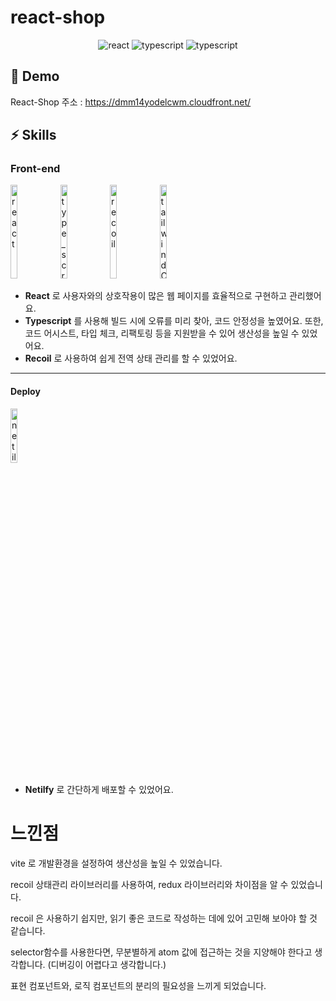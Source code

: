 # react-shop

<p align="center">
  <img src="https://img.shields.io/badge/react-v18.2.0-9cf?logo=react" alt="react" />
  <img src="https://img.shields.io/badge/typescript-v4.6.4-blue?logo=typescript" alt="typescript"/>
  <img src="https://img.shields.io/badge/vite-v3.0.9-blueviolet?logo=vite" alt="typescript"/>
</p>



## 🚀 Demo

React-Shop 주소 : https://dmm14yodelcwm.cloudfront.net/

## ⚡️ Skills



### Front-end

<p>
  <img src="https://user-images.githubusercontent.com/52682603/138834243-fb74d81e-e90d-4c6a-8793-05df588f59ab.png" alt="react" width=15% height='150px'>
  <img src="https://user-images.githubusercontent.com/52682603/138834262-a7af2293-e398-416d-8dd3-ff5fab8cb80d.png" alt="type_script" width=15% height='150px'>
  <img src="https://user-images.githubusercontent.com/97930034/202420445-d64aef58-42d8-4b12-be53-3b6451a62286.png" alt="recoil" width=15% height='150px'>
  <img src="https://user-images.githubusercontent.com/97930034/202435866-ae014796-ebee-4580-bfb2-9fc0c2b612cf.png" alt="tailwindCss" width=15% height='150px'>
</p>

- **React** 로 사용자와의 상호작용이 많은 웹 페이지를 효율적으로 구현하고 관리했어요.
- **Typescript** 를 사용해 빌드 시에 오류를 미리 찾아, 코드 안정성을 높였어요. 또한, 코드 어시스트, 타입 체크, 리팩토링 등을 지원받을 수 있어 생산성을 높일 수 있었어요.
- **Recoil** 로 사용하여 쉽게 전역 상태 관리를 할 수 있었어요.
---


#### Deploy

<p>
  <img src="https://user-images.githubusercontent.com/97930034/202415610-8d552efe-dd15-4e3f-abd9-22f89977de91.png" alt="netilfy" width=15%>
</p>

- **Netilfy** 로 간단하게 배포할 수 있었어요.

# 느낀점

vite 로 개발환경을 설정하여 생산성을 높일 수 있었습니다.

recoil 상태관리 라이브러리를 사용하여, redux 라이브러리와 차이점을 알 수 있었습니다.

recoil 은 사용하기 쉽지만, 읽기 좋은 코드로 작성하는 데에 있어 고민해 보아야 할 것 같습니다.

selector함수를 사용한다면, 무분별하게 atom 값에 접근하는 것을 지양해야 한다고 생각합니다. (디버깅이 어렵다고 생각합니다.)

표현 컴포넌트와, 로직 컴포넌트의 분리의 필요성을 느끼게 되었습니다.

